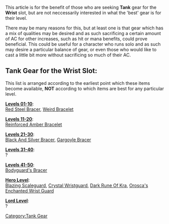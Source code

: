 This article is for the benefit of those who are seeking **Tank** gear
for the **Wrist** slot, but are not neccessarily interested in what the
'best' gear is for their level.

There may be many reasons for this, but at least one is that gear which
has a mix of qualities may be desired and as such sacrificing a certain
amount of AC for other increases, such as hit or mana benefits, could
prove beneficial. This could be useful for a character who runs solo and
as such may desire a particular balance of gear, or even those who would
like to cast a little bit more without sacrificing so much of their AC.

## Tank Gear for the Wrist Slot:

This list is arranged according to the earliest point which these items
become available, **NOT** according to which items are best for any
particular level.

**[Levels 01-10](:Category:_Lowmort_Levels_1-10 "wikilink")**:  
[Red Steel Bracer](Red_Steel_Bracer "wikilink"), [Weird
Bracelet](Weird_Bracelet "wikilink")

**[Levels 11-20](:Category:_Lowmort_Levels_11-20 "wikilink")**:  
[Reinforced Amber Bracelet](Reinforced_Amber_Bracelet "wikilink")

**[Levels 21-30](:Category:_Lowmort_Levels_21-30 "wikilink")**:  
[Black And Silver Bracer](Black_And_Silver_Bracer "wikilink"), [Gargoyle
Bracer](Gargoyle_Bracer "wikilink")

**[Levels 31-40](:Category:_Lowmort_Levels_31-40 "wikilink")**:  
?

**[Levels 41-50](:Category:_Lowmort_Levels_41-50 "wikilink")**:  
[Bodyguard's Bracer](Bodyguard's_Bracer "wikilink")

**[Hero Level](:Category:_Hero "wikilink")**:  
[Blazing Scaleguard](Blazing_Scaleguard "wikilink"), [Crystal
Wristguard](Crystal_Wristguard "wikilink"), [Dark Rune Of
Kra](Dark_Rune_Of_Kra "wikilink"), [Orosca's Enchanted Wrist
Guard](Orosca's_Enchanted_Wrist_Guard "wikilink")

**[Lord Level](:Category:_Lord "wikilink")**:  
?

[Category:Tank Gear](Category:Tank_Gear "wikilink")
